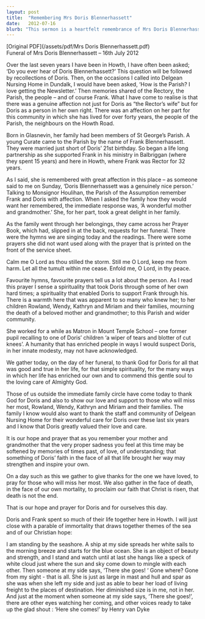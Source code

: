 ```yaml
---
layout: post
title:  "Remembering Mrs Doris Blennerhassett"
date:   2012-07-16
blurb: "This sermon is a heartfelt remembrance of Mrs Doris Blennerhassett, a beloved figure in the Howth parish. It reflects on her life, her contributions to the community, and her deep faith. The sermon also expresses gratitude for her life and prays for her soul."
---
```

[Original PDF](/assets/pdf/Mrs Doris Blennerhassett.pdf)    
Funeral of Mrs Doris Blennerhassett – 16th July 2012

Over the last seven years I have been in Howth, I have often been asked; ‘Do you ever hear of Doris Blennerhassett?’ This question will be followed by recollections of Doris. Then, on the occasions I called into Delgean Nursing Home in Dundalk, I would have been asked, ‘How is the Parish? I love getting the Newsletter.’ Then memories shared of the Rectory, the Parish, the people – and of course Frank. What I have come to realise is that there was a genuine affection not just for Doris as “the Rector’s wife” but for Doris as a person in her own right. There was an affection on her part for this community in which she has lived for over forty years, the people of the Parish, the neighbours on the Howth Road.

Born in Glasnevin, her family had been members of St George’s Parish. A young Curate came to the Parish by the name of Frank Blennerhassett. They were married just short of Doris’ 21st birthday. So began a life long partnership as she supported Frank in his ministry in Balbriggan (where they spent 15 years) and here in Howth, where Frank was Rector for 32 years.

As I said, she is remembered with great affection in this place – as someone said to me on Sunday, ‘Doris Blennerhassett was a genuinely nice person.’ Talking to Monsignor Houlihan, the Parish of the Assumption remember Frank and Doris with affection. When I asked the family how they would want her remembered, the immediate response was, ‘A wonderful mother and grandmother.’ She, for her part, took a great delight in her family.

As the family went through her belongings, they came across her Prayer Book, which had, slipped in at the back, requests for her funeral. There were the hymns we are singing today and the readings. There were some prayers she did not want used along with the prayer that is printed on the front of the service sheet.

Calm me O Lord as thou stilled the storm.
Still me O Lord, keep me from harm.
Let all the tumult within me cease.
Enfold me, O Lord, in thy peace.

Favourite hymns, favourite prayers tell us a lot about the person. As I read this prayer I sense a spirituality that took Doris through some of her own hard times; a spirituality that enabled Doris to support Frank through his. There is a warmth here that was apparent to so many who knew her; to her children Rowland, Wendy, Kathryn and Miriam and their families, mourning the death of a beloved mother and grandmother; to this Parish and wider community.

She worked for a while as Matron in Mount Temple School – one former pupil recalling to one of Doris’ children ‘a wiper of tears and blotter of cut knees’. A humanity that has enriched people in ways I would suspect Doris, in her innate modesty, may not have acknowledged.

We gather today, on the day of her funeral, to thank God for Doris for all that was good and true in her life, for that simple spirituality, for the many ways in which her life has enriched our own and to commend this gentle soul to the loving care of Almighty God.

Those of us outside the immediate family circle have come today to thank God for Doris and also to show our love and support to those who will miss her most, Rowland, Wendy, Kathryn and Miriam and their families. The family I know would also want to thank the staff and community of Delgean Nursing Home for their wonderful care for Doris over these last six years and I know that Doris greatly valued their love and care.

It is our hope and prayer that as you remember your mother and grandmother that the very proper sadness you feel at this time may be softened by memories of times past, of love, of understanding; that something of Doris’ faith in the face of all that life brought her way may strengthen and inspire your own.

On a day such as this we gather to give thanks for the one we have loved, to pray for those who will miss her most. We also gather in the face of death, in the face of our own mortality, to proclaim our faith that Christ is risen, that death is not the end.

That is our hope and prayer for Doris and for ourselves this day.

Doris and Frank spent so much of their life together here in Howth. I will just close with a parable of immortality that draws together themes of the sea and of our Christian hope:

I am standing by the seashore.
A ship at my side spreads her white sails to the morning breeze and starts for the blue ocean.
She is an object of beauty and strength, and I stand and watch until at last she hangs like a speck of white cloud just where the sun and sky come down to mingle with each other.
Then someone at my side says, ‘There she goes! ‘
Gone where? Gone from my sight - that is all.
She is just as large in mast and hull and spar as she was when she left my side and just as able to bear her load of living freight to the places of destination.
Her diminished size is in me, not in her.
And just at the moment when someone at my side says, ‘There she goes!’, there are other eyes watching her coming, and other voices ready to take up the glad shout :
‘Here she comes!’
by Henry van Dyke
